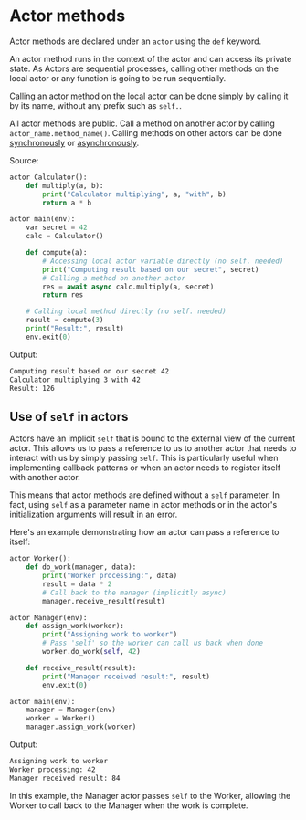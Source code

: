 # Actor methods

Actor methods are declared under an `actor` using the `def` keyword.

An actor method runs in the context of the actor and can access its private state. As Actors are sequential processes, calling other methods on the local actor or any function is going to be run sequentially.

Calling an actor method on the local actor can be done simply by calling it by its name, without any prefix such as `self.`.

All actor methods are public. Call a method on another actor by calling `actor_name.method_name()`. Calling methods on other actors can be done [synchronously](/actors/sync_method_call.md) or [asynchronously](/actors/async_method_call.md).

Source:
```python
actor Calculator():
    def multiply(a, b):
        print("Calculator multiplying", a, "with", b)
        return a * b

actor main(env):
    var secret = 42
    calc = Calculator()

    def compute(a):
        # Accessing local actor variable directly (no self. needed)
        print("Computing result based on our secret", secret)
        # Calling a method on another actor
        res = await async calc.multiply(a, secret)
        return res

    # Calling local method directly (no self. needed)
    result = compute(3)
    print("Result:", result)
    env.exit(0)
```

Output:
```sh
Computing result based on our secret 42
Calculator multiplying 3 with 42
Result: 126
```

## Use of `self` in actors

Actors have an implicit `self` that is bound to the external view of the current actor. This allows us to pass a reference to us to another actor that needs to interact with us by simply passing `self`. This is particularly useful when implementing callback patterns or when an actor needs to register itself with another actor.

This means that actor methods are defined without a `self` parameter. In fact, using `self` as a parameter name in actor methods or in the actor's initialization arguments will result in an error.

Here's an example demonstrating how an actor can pass a reference to itself:

```python
actor Worker():
    def do_work(manager, data):
        print("Worker processing:", data)
        result = data * 2
        # Call back to the manager (implicitly async)
        manager.receive_result(result)

actor Manager(env):
    def assign_work(worker):
        print("Assigning work to worker")
        # Pass 'self' so the worker can call us back when done
        worker.do_work(self, 42)

    def receive_result(result):
        print("Manager received result:", result)
        env.exit(0)

actor main(env):
    manager = Manager(env)
    worker = Worker()
    manager.assign_work(worker)
```

Output:
```sh
Assigning work to worker
Worker processing: 42
Manager received result: 84
```

In this example, the Manager actor passes `self` to the Worker, allowing the Worker to call back to the Manager when the work is complete.

